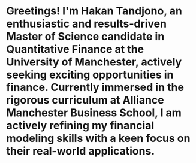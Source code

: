 # Greetings! I'm Hakan Tandjono, an enthusiastic and results-driven Master of Science candidate in Quantitative Finance at the University of Manchester, actively seeking exciting opportunities in finance. Currently immersed in the rigorous curriculum at Alliance Manchester Business School, I am actively refining my financial modeling skills with a keen focus on their real-world applications. 
